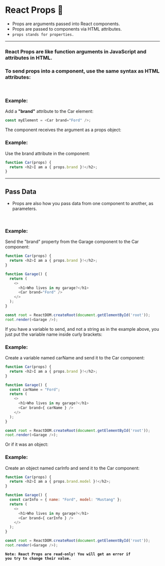 # React Props 📌

- Props are arguments passed into React components.
- Props are passed to components via HTML attributes.
- <code>props stands for properties.</code>

<hr>

### React Props are like function arguments in JavaScript and attributes in HTML.
### To send props into a component, use the same syntax as HTML attributes:
<br>

### Example: 

Add a <b>"brand"</b> attribute to the Car element:
```javascript
const myElement = <Car brand="Ford" />;
```

The component receives the argument as a props object:
<br>

### Example: 
Use the brand attribute in the component:
```javascript
function Car(props) {
  return <h2>I am a { props.brand }!</h2>;
}
```
<hr>

## Pass Data

- Props are also how you pass data from one component to another, as parameters.
<br>

### Example: 
Send the "brand" property from the Garage component to the Car component:
```javascript
function Car(props) {
  return <h2>I am a { props.brand }!</h2>;
}

function Garage() {
  return (
    <>
      <h1>Who lives in my garage?</h1>
      <Car brand="Ford" />
    </>
  );
}

const root = ReactDOM.createRoot(document.getElementById('root'));
root.render(<Garage />);
```

If you have a variable to send, and not a string as in the example above, you just put the variable name inside curly brackets:

### Example: 
Create a variable named carName and send it to the Car component:
```javascript
function Car(props) {
  return <h2>I am a { props.brand }!</h2>;
}

function Garage() {
  const carName = "Ford";
  return (
    <>
      <h1>Who lives in my garage?</h1>
      <Car brand={ carName } />
    </>
  );
}

const root = ReactDOM.createRoot(document.getElementById('root'));
root.render(<Garage />);
```

Or if it was an object:

### Example: 
Create an object named carInfo and send it to the Car component:
```javascript
function Car(props) {
  return <h2>I am a { props.brand.model }!</h2>;
}

function Garage() {
  const carInfo = { name: "Ford", model: "Mustang" };
  return (
    <>
      <h1>Who lives in my garage?</h1>
      <Car brand={ carInfo } />
    </>
  );
}

const root = ReactDOM.createRoot(document.getElementById('root'));
root.render(<Garage />);
```

<code><b>Note: React Props are read-only! You will get an error if you try to change their value.</b></code>